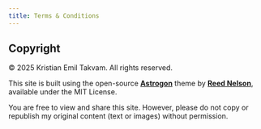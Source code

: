 ```yaml
---
title: Terms & Conditions
---
```


## Copyright

&copy; 2025 Kristian Emil Takvam. All rights reserved.

This site is built using the open-source <a href="https://github.com/astrogon/astrogon" target="_blank"> **Astrogon**</a> theme by <a href="https://reednel.com/" target="_blank">**Reed Nelson**</a>, available under the MIT License.

You are free to view and share this site. However, please do not copy or republish my original content (text or images) without permission.